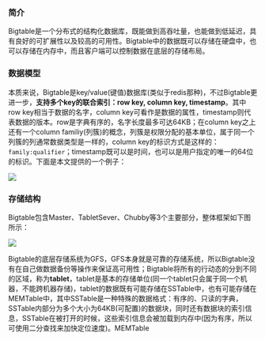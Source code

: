 ### 简介
Bigtable是一个分布式的结构化数据库，既能做到高吞吐量，也能做到低延迟，具有良好的可扩展性以及较高的可用性。Bigtable中的数据既可以存储在硬盘中，也可以存储在内存中，而且客户端可以控制数据在底层的存储布局。

### 数据模型
本质来说，Bigtable是key/value(键值)数据库(类似于redis那种)，不过Bigtable更进一步，**支持多个key的联合索引：row key, column key, timestamp**。其中row key相当于数据的名字，column key可看作是数据的属性，timestamp则代表数据的版本。row是字典有序的，名字长度最多可达64KB；在column key之上还有一个column familiy(列簇)的概念，列簇是权限分配的基本单位，属于同一个列簇的列通常数据类型是一样的，column key的标识方式是这样的：`family:qualifier`；timestamp既可以是时间，也可以是用户指定的唯一的64位的标识。下面是本文提供的一个例子：

<img src="https://github.com/zxhcodes/distributed-computing-course/blob/master/2_storage/imgs/bigtable_datamodel.png"/>

### 存储结构
Bigtable包含Master、TabletSever、Chubby等3个主要部分，整体框架如下图所示：


<img src="https://github.com/zxhcodes/distributed-computing-course/blob/master/2_storage/imgs/bigtable_structure.png"/>

Bigtable的底层存储系统为GFS，GFS本身就是可靠的存储系统，所以Bigtable没有在自己做数据备份等操作来保证高可用性；Bigtable将所有的行动态的分到不同的区域，称为**tablet**，tablet是基本的存储单位(同一个tablet只会属于同一个机器，不能跨机器存储)，tablet的数据既有可能存储在SSTable中，也有可能存储在MEMTable中，其中SSTable是一种特殊的数据格式：有序的、只读的字典，SSTable内部分为多个大小为64KB(可配置)的数据块，同时还有数据块的索引信息，SSTable在被打开的时候，这些索引信息会被加载到内存中(因为有序，所以可使用二分查找来加快定位速度)。MEMTable
